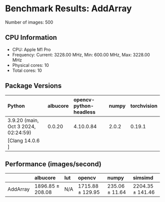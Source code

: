# Benchmark Results: AddArray

Number of images: 500

## CPU Information

- CPU: Apple M1 Pro
- Frequency: Current: 3228.00 MHz, Min: 600.00 MHz, Max: 3228.00 MHz
- Physical cores: 10
- Total cores: 10

## Package Versions

| Python                                | albucore   | opencv-python-headless   | numpy   | torchvision   |
|:--------------------------------------|:-----------|:-------------------------|:--------|:--------------|
| 3.9.20 (main, Oct  3 2024, 02:24:59)  | 0.0.20     | 4.10.0.84                | 2.0.2   | 0.19.1        |
| [Clang 14.0.6 ]                       |            |                          |         |               |

## Performance (images/second)

|          | albucore         | lut   | opencv           | numpy          | simsimd          |
|:---------|:-----------------|:------|:-----------------|:---------------|:-----------------|
| AddArray | 1896.85 ± 208.08 | N/A   | 1715.88 ± 129.95 | 235.06 ± 11.64 | 2204.35 ± 141.46 |
